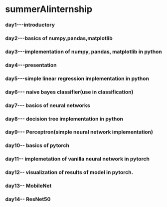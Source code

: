# summerAIinternship
### day1---introductory
### day2---basics of numpy,pandas,matplotlib
### day3---implementation of numpy, pandas, matplotlib in python
### day4---presentation 
### day5---simple linear regression implementation in python
### day6--- naive bayes classifier(use in classification)
### day7--- basics of neural networks
### day8--- decision tree implementation in python
### day9--- Perceptron(simple neural network implementation)
### day10-- basics of pytorch
### day11-- implemetation of vanilla neural network in pytorch
### day12-- visualization of results of model in pytorch.
### day13-- MobileNet
### day14-- ResNet50
